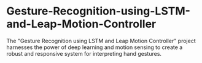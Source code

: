 # Gesture-Recognition-using-LSTM-and-Leap-Motion-Controller
The "Gesture Recognition using LSTM and Leap Motion Controller" project harnesses the power of deep learning and motion sensing to create a robust and responsive system for interpreting hand gestures.
